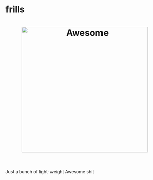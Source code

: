 # frills
 
  <h1 align="center">
	<img width="400" src="https://cdn.jsdelivr.net/gh/sindresorhus/awesome/media/logo.svg" alt="Awesome">
	<br>
	<br>
</h1>

Just a bunch of light-weight Awesome shit  
